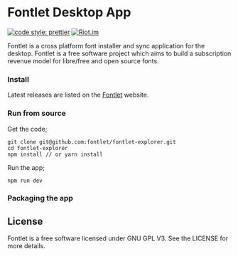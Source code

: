 # Fontlet Desktop App

[![code style: prettier](https://img.shields.io/badge/code_style-prettier-ff69b4.svg?style=flat-square)](https://github.com/prettier/prettier)
[![Riot.im](https://img.shields.io/badge/chat-Riot.im-lightgrey.svg)](https://riot.im/app/#/room/!ZAweBlRCmLHmHrgZek:matrix.org)

Fontlet is a cross platform font installer and sync application for the desktop. Fontlet is a free software project which aims to build a subscription revenue model for libre/free and open source fonts.


### Install

Latest releases are listed on the [Fontlet](fontlet.app) website.

### Run from source

Get the code;

```
git clone git@github.com:fontlet/fontlet-explorer.git
cd fontlet-explorer
npm install // or yarn install
```

Run the app;

```
npm run dev
```

### Packaging the app

## License
Fontlet is a free software licensed under GNU GPL V3. See the LICENSE for more details.
